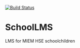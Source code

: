 [![Build Status](https://travis-ci.com/AsciiShell/SchoolLMS.svg?token=eht78Z7mqWPNCUpFTSub&branch=master)](https://travis-ci.com/AsciiShell/SchoolLMS)

# SchoolLMS
LMS for MIEM HSE schoolchildren
